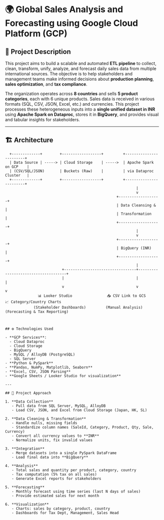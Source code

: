 # 🌍 Global Sales Analysis and Forecasting using Google Cloud Platform (GCP)

## 📌 Project Description

This project aims to build a scalable and automated **ETL pipeline** to collect, clean, transform, unify, analyze, and forecast daily sales data from multiple international sources. The objective is to help stakeholders and management teams make informed decisions about **production planning**, **sales optimization**, and **tax compliance**.

The organization operates across **8 countries** and sells **5 product categories**, each with 6 unique products. Sales data is received in various formats (SQL, CSV, JSON, Excel, etc.) and currencies. This project processes these heterogeneous inputs into a **single unified dataset in INR** using **Apache Spark on Dataproc**, stores it in **BigQuery**, and provides visual and tabular insights for stakeholders.

---

## 🏗️ Architecture

```text
  +-------------+        +------------------+         +------------------------+
  | Data Source | -----> | Cloud Storage    | ----->  | Apache Spark on GCP    |
  | (CSV/SQL/JSON)       | Buckets (Raw)    |         | via Dataproc Cluster   |
  +-------------+        +------------------+         +------------------------+
                                                            |
                                                            v
                                                   +-------------------+
                                                   | Data Cleansing &  |
                                                   | Transformation    |
                                                   +-------------------+
                                                            |
                                                            v
                                                   +-------------------+
                                                   | BigQuery (INR)    |
                                                   +-------------------+
                                                            |
                          +---------------------------------+-------------------------------------+
                          |                                 |                                     |
                          v                                 v                                     v
               📊 Looker Studio                📥 CSV Link to GCS                     📈 Category/Country Charts
             (Stakeholder Dashboards)         (Manual Analysis)                    (Forecasting & Tax Reporting)



## ⚙️ Technologies Used

- **GCP Services**:  
  - Cloud Dataproc  
  - Cloud Storage  
  - BigQuery  
  - MySQL / AlloyDB (PostgreSQL)  
  - SQL Server  
- **Python & PySpark**
- **Pandas, NumPy, Matplotlib, Seaborn**
- **Excel, CSV, JSON Parsing**
- **Google Sheets / Looker Studio for visualization**

---

## 🚀 Project Approach

1. **Data Collection**  
   - Pull data from SQL Server, MySQL, AlloyDB
   - Load CSV, JSON, and Excel from Cloud Storage (Japan, HK, SL)

2. **Data Cleaning & Transformation**
   - Handle nulls, missing fields
   - Standardize column names (SaleId, Category, Product, Qty, Sale, Currency)
   - Convert all currency values to **INR**
   - Normalize units, fix invalid values

3. **Integration**
   - Merge datasets into a single PySpark DataFrame
   - Load final data into **BigQuery**

4. **Analysis**
   - Total sales and quantity per product, category, country
   - Tax computation (5% tax on all sales)
   - Generate Excel reports for stakeholders

5. **Forecasting**
   - Monthly forecast using time series (last N days of sales)
   - Provide estimated sales for next month

6. **Visualization**
   - Charts: sales by category, product, country
   - Dashboards for Tax Dept, Management, Sales Head
